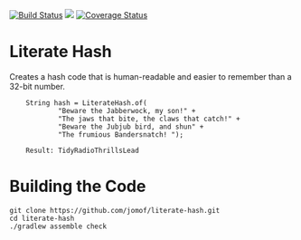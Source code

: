 [![Build Status](https://travis-ci.org/jomof/literate-hash.svg?branch=master)](https://travis-ci.org/jomof/literate-hash)
[![](https://jitpack.io/v/jomof/literate-hash.svg)](https://jitpack.io/#jomof/literate-hash)
[![Coverage Status](https://coveralls.io/repos/github/jomof/literate-hash/badge.svg?branch=master)](https://coveralls.io/github/jomof/literate-hash?branch=master)

# Literate Hash
Creates a hash code that is human-readable and easier to remember than a 32-bit number.

        String hash = LiterateHash.of(
                "Beware the Jabberwock, my son!" +
                "The jaws that bite, the claws that catch!" +
                "Beware the Jubjub bird, and shun" +
                "The frumious Bandersnatch! ");
                
        Result: TidyRadioThrillsLead


# Building the Code

    git clone https://github.com/jomof/literate-hash.git
    cd literate-hash
    ./gradlew assemble check

